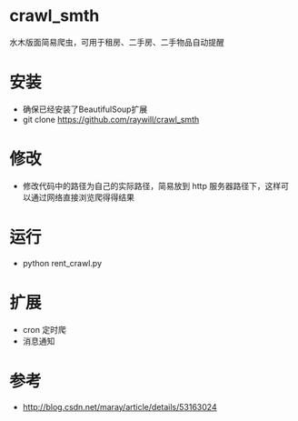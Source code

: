 # crawl_smth
水木版面简易爬虫，可用于租房、二手房、二手物品自动提醒

# 安装
- 确保已经安装了BeautifulSoup扩展
- git clone https://github.com/raywill/crawl_smth

# 修改
- 修改代码中的路径为自己的实际路径，简易放到 http 服务器路径下，这样可以通过网络直接浏览爬得得结果

# 运行
- python rent_crawl.py

# 扩展
- cron 定时爬
- 消息通知

# 参考
- http://blog.csdn.net/maray/article/details/53163024
